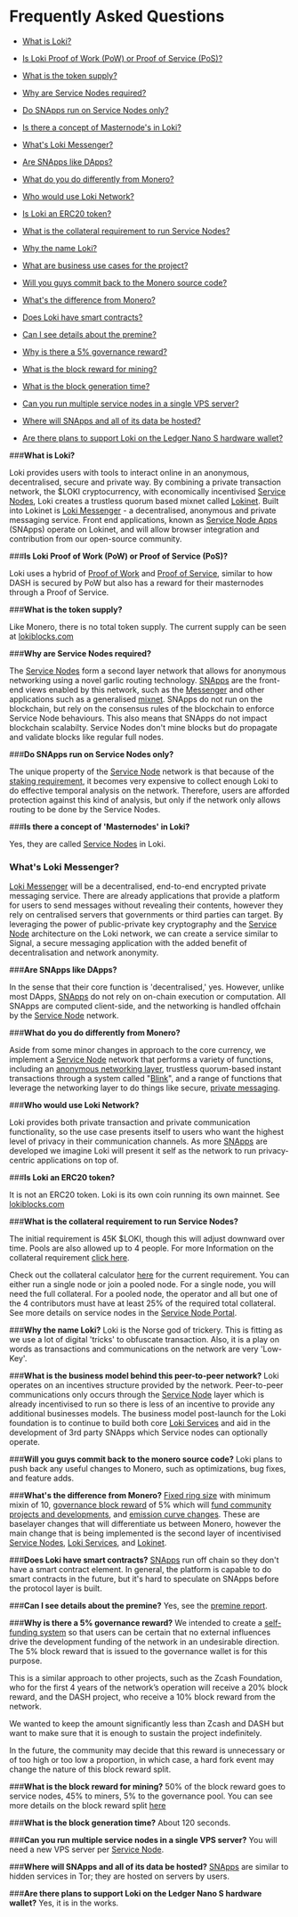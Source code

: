 # Frequently Asked Questions

* [What is Loki?](#what-is-loki)

* [Is Loki Proof of Work (PoW) or Proof of Service (PoS)?](#is-loki-proof-of-work-pow-or-proof-of-service-pos)

* [What is the token supply?](#what-is-the-token-supply)

* [Why are Service Nodes required?](#why-are-service-nodes-required)

* [Do SNApps run on Service Nodes only?](#do-snapps-run-on-service-nodes-only)

* [Is there a concept of Masternode's in Loki?](#is-there-a-concept-of-masternodes-in-loki)

* [What's Loki Messenger?](#whats-loki-messenger)

* [Are SNApps like DApps?](#are-snapps-like-dapps)

* [What do you do differently from Monero?](#what-do-you-do-differently-from-monero)

* [Who would use Loki Network?](#who-would-use-loki-network)

* [Is Loki an ERC20 token?](#is-loki-an-erc20-token)

* [What is the collateral requirement to run Service Nodes?](#what-is-the-collateral-requirement-to-run-service-nodes)

* [Why the name Loki?](#why-the-name-loki)

* [What are business use cases for the project?](#what-are-business-use-cases-for-the-project)

* [Will you guys commit back to the Monero source code?](#will-you-guys-commit-back-to-the-monero-source-code)

* [What's the difference from Monero?](#whats-the-difference-from-monero)

* [Does Loki have smart contracts?](#does-loki-have-smart-contracts)

* [Can I see details about the premine?](#can-i-see-details-about-the-premine)

* [Why is there a 5% governance reward?](#why-is-there-a-5-governance-reward)

* [What is the block reward for mining?](#what-is-the-block-reward-for-mining)

* [What is the block generation time?](#what-is-the-block-generation-time)

* [Can you run multiple service nodes in a single VPS server?](#can-you-run-multiple-service-nodes-in-a-single-vps-server)

* [Where will SNApps and all of its data be hosted?](#where-will-snapps-and-all-of-its-data-be-hosted)

* [Are there plans to support Loki on the Ledger Nano S hardware wallet?](#are-there-plans-to-support-loki-on-the-ledger-nano-s-hardware-wallet)

###**What is Loki?**

Loki provides users with tools to interact online in an anonymous, decentralised, secure and private way. By combining a private transaction network, the $LOKI cryptocurrency, with economically incentivised [Service Nodes](../ServiceNodes/SNOverview), Loki creates a trustless quorum based mixnet called [Lokinet](../Lokinet/LokinetOverview). Built into Lokinet is [Loki Messenger](../LokiServices/Messenger) - a decentralised, anonymous and private messaging service. Front end applications, known as [Service Node Apps](../Lokinet/SNApps) (SNApps) operate on Lokinet, and will allow browser integration and contribution from our open-source community.

###**Is Loki Proof of Work (PoW) or Proof of Service (PoS)?**

Loki uses a hybrid of [Proof of Work](https://en.wikipedia.org/wiki/Proof-of-work_system) and [Proof of Service](../ServiceNodes/SNOverview), similar to how DASH is secured by PoW but also has a reward for their masternodes through a Proof of Service.

###**What is the token supply?**

Like Monero, there is no total token supply. The current supply can be seen at [lokiblocks.com](https://lokiblocks.com)

###**Why are Service Nodes required?**

The [Service Nodes](../ServiceNodes/SNOverview) form a second layer network that allows for anonymous networking using a novel garlic routing technology. [SNApps](../Lokinet/SNApps) are the front-end views enabled by this network, such as the [Messenger](../LokiServices/Messenger) and other applications such as a generalised [mixnet](../Lokinet/LokinetOverview). SNApps do not run on the blockchain, but rely on the consensus rules of the blockchain to enforce Service Node behaviours. This also means that SNApps do not impact blockchain scalabilty. Service Nodes don't mine blocks but do propagate and validate blocks like regular full nodes.

###**Do SNApps run on Service Nodes only?**

The unique property of the [Service Node](../ServiceNodes/SNOverview) network is that because of the [staking requirement](../ServiceNodes/StakingRequirement), it becomes very expensive to collect enough Loki to do effective temporal analysis on the network. Therefore, users are afforded protection against this kind of analysis, but only if the network only allows routing to be done by the Service Nodes.

###**Is there a concept of 'Masternodes' in Loki?**

Yes, they are called [Service Nodes](../ServiceNodes/SNOverview) in Loki.

### **What's Loki Messenger?**

[Loki Messenger](../LokiServices/Messenger) will be a decentralised, end-to-end encrypted private messaging service. There are already applications that provide a platform for users to send messages without revealing their contents, however they rely on centralised servers that governments or third parties can target. By leveraging the power of public-private key cryptography and the [Service Node](../ServiceNodes/SNOverview) architecture on the Loki network, we can create a service similar to Signal, a secure messaging application with the added benefit of decentralisation and network anonymity.

###**Are SNApps like DApps?**

In the sense that their core function is 'decentralised,' yes. However, unlike most DApps, [SNApps](../Lokinet/SNApps) do not rely on on-chain execution or computation. All SNApps are computed client-side, and the networking is handled offchain by the [Service Node](../ServceNodes/SNOverview) network.

###**What do you do differently from Monero?**

Aside from some minor changes in approach to the core currency, we implement a [Service Node](../ServiceNodes/SNOverview) network that performs a variety of functions, including an [anonymous networking layer](../Lokinet/LLARP), trustless quorum-based instant transactions through a system called "[Blink](../LokiServices/Blink)", and a range of functions that leverage the networking layer to do things like secure, [private messaging](../LokiServices/Messenger).

###**Who would use Loki Network?**

Loki provides both private transaction and private communication functionality, so the use case presents itself to users who want the highest level of privacy in their communication channels. As more [SNApps](../Lokinet/SNApps) are developed we imagine Loki will present it self as the network to run privacy-centric applications on top of.

###**Is Loki an ERC20 token?**

It is not an ERC20 token. Loki is its own coin running its own mainnet. See [lokiblocks.com](https://lokiblocks.com)

###**What is the collateral requirement to run Service Nodes?**

The initial requirement is 45K $LOKI, though this will adjust downward over time. Pools are also allowed up to 4 people.
For more Information on the collateral requirement [click here](../ServiceNode/StakingRequirement).

Check out the collateral calculator [here](https://jagerman.com/sn/) for the current requirement. You can either run a single node or join a pooled node. For a single node, you will need the full collateral. For a pooled node, the operator and all but one of the 4 contributors must have at least 25% of the required total collateral. See more details on service nodes in the [Service Node Portal](https://loki.network/service-nodes-portal/).

###**Why the name Loki?**
Loki is the Norse god of trickery. This is fitting as we use a lot of digital 'tricks' to obfuscate transaction. Also, it is a play on words as transactions and communications on the network are very 'Low-Key'.

###**What is the business model behind this peer-to-peer network?**
Loki operates on an incentives structure provided by the network. Peer-to-peer communications only occurs through the [Service Node](/ServiceNodes/SNOverview) layer which is already incentivised to run so there is less of an incentive to provide any additional businesses models. The business model post-launch for the Loki foundation is to continue to build both core [Loki Services](/LokiServices/LokiServicesOverview) and aid in the development of 3rd party SNApps which Service nodes can optionally operate.

###**Will you guys commit back to the monero source code?**
Loki plans to push back any useful changes to Monero, such as optimizations, bug fixes, and feature adds.

###**What's the difference from Monero?**
[Fixed ring size](/Advanced/CryptoNoteElements/#ring-signature-size) with minimum mixin of 10, [governance block reward](/Advanced/Cryptoeconomics/#block-reward-split) of 5% which will [fund community projects and developments](/Governance/LokiFundingSystem), and [emission curve changes](/Advanced/Cryptoeconomics/#loki-block-reward). These are baselayer changes that will differentiate us between Monero, however the main change that is being implemented is the second layer of incentivised [Service Nodes](/ServiceNodes/SNOverview), [Loki Services](/LokiServices/LokiServicesOverview), and [Lokinet](/Lokinet/LokinetOverview).

###**Does Loki have smart contracts?**
[SNApps](../LokiServices/SNApps) run off chain so they don't have a smart contract element. In general, the platform is capable to do smart contracts in the future,  but it's hard to speculate on SNApps before the protocol layer is built.

###**Can I see details about the premine?**
Yes, see the [premine report](https://loki.network/loki-premine-report/).

###**Why is there a 5% governance reward?**
We intended to create a [self-funding system](../Governance/LokiFundingSystem) so that users can be certain that no external influences drive the development funding of the network in an undesirable direction. The 5% block reward that is issued to the governance wallet is for this purpose.

This is a similar approach to other projects, such as the Zcash Foundation, who for the first 4 years of the network’s operation will receive a 20% block reward, and the DASH project, who receive a 10% block reward from the network.

We wanted to keep the amount significantly less than Zcash and DASH but want to make sure that it is enough to sustain the project indefinitely.

In the future, the community may decide that this reward is unnecessary or of too high or too low a proportion, in which case, a hard fork event may change the nature of this block reward split.

###**What is the block reward for mining?**
50% of the block reward goes to service nodes, 45% to miners, 5% to the governance pool. You can see more details on the block reward split [here](../Advanced/Cryptoeconomics/#block-reward-split)

###**What is the block generation time?**
About 120 seconds.

###**Can you run multiple service nodes in a single VPS server?**
You will need a new VPS server per [Service Node](../ServiceNodes/SNOverview).

###**Where will SNApps and all of its data be hosted?**
[SNApps](../LokiServices/SNApps) are similar to hidden services in Tor; they are hosted on servers by users.

###**Are there plans to support Loki on the Ledger Nano S hardware wallet?**
Yes, it is in the works.
